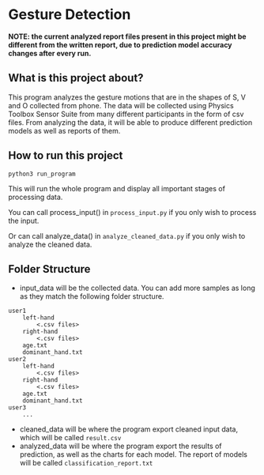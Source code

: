 # Gesture Detection
**NOTE: the current analyzed report files present in this project might be different from the written report, due to prediction model accuracy changes after every run.**
## What is this project about?
This program analyzes the gesture motions that are in the shapes of S, V and O collected from phone. The data will be collected using Physics Toolbox Sensor Suite from many different participants in the form of csv files. From analyzing the data, it will be able to produce different prediction models as well as reports of them.

## How to run this project
 ```
 python3 run_program
 ```
This will run the whole program and display all important stages of processing data.

You can call process_input() in `process_input.py` if you only wish to process the input.

Or can call analyze_data() in `analyze_cleaned_data.py` if you only wish to analyze the cleaned data.

## Folder Structure

 - input_data will be the collected data. You can add more samples as long as they match the following folder structure.

```
user1
    left-hand
        <.csv files>
    right-hand
        <.csv files>
    age.txt
    dominant_hand.txt
user2
    left-hand
        <.csv files>
    right-hand
        <.csv files>
    age.txt
    dominant_hand.txt
user3
    ...
```
 - cleaned_data will be where the program export cleaned input data, which will be called `result.csv`
 - analyzed_data will be where the program export the results of prediction, as well as the charts for each model. The report of models will be called `classification_report.txt`


